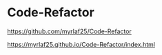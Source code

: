 # Code-Refactor

https://github.com/myrlaf25/Code-Refactor

https://myrlaf25.github.io/Code-Refactor/index.html